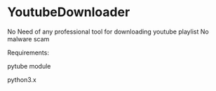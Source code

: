 # YoutubeDownloader
No Need of any professional tool for downloading youtube playlist 
No malware scam 

Requirements:

  pytube module
  
  python3.x



